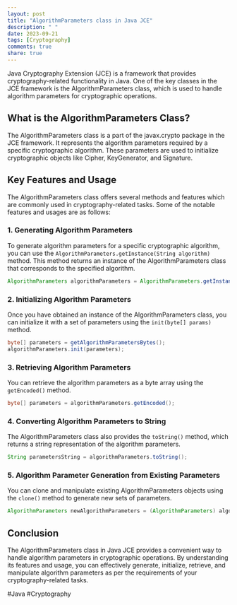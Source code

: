 ```yaml
---
layout: post
title: "AlgorithmParameters class in Java JCE"
description: " "
date: 2023-09-21
tags: [Cryptography]
comments: true
share: true
---
```


Java Cryptography Extension (JCE) is a framework that provides cryptography-related functionality in Java. One of the key classes in the JCE framework is the AlgorithmParameters class, which is used to handle algorithm parameters for cryptographic operations.

## What is the AlgorithmParameters Class?

The AlgorithmParameters class is a part of the javax.crypto package in the JCE framework. It represents the algorithm parameters required by a specific cryptographic algorithm. These parameters are used to initialize cryptographic objects like Cipher, KeyGenerator, and Signature.

## Key Features and Usage

The AlgorithmParameters class offers several methods and features which are commonly used in cryptography-related tasks. Some of the notable features and usages are as follows:

### 1. Generating Algorithm Parameters

To generate algorithm parameters for a specific cryptographic algorithm, you can use the `AlgorithmParameters.getInstance(String algorithm)` method. This method returns an instance of the AlgorithmParameters class that corresponds to the specified algorithm.

```java
AlgorithmParameters algorithmParameters = AlgorithmParameters.getInstance("AES");
```

### 2. Initializing Algorithm Parameters

Once you have obtained an instance of the AlgorithmParameters class, you can initialize it with a set of parameters using the `init(byte[] params)` method.

```java
byte[] parameters = getAlgorithmParametersBytes();
algorithmParameters.init(parameters);
```

### 3. Retrieving Algorithm Parameters

You can retrieve the algorithm parameters as a byte array using the `getEncoded()` method.

```java
byte[] parameters = algorithmParameters.getEncoded();
```

### 4. Converting Algorithm Parameters to String

The AlgorithmParameters class also provides the `toString()` method, which returns a string representation of the algorithm parameters.

```java
String parametersString = algorithmParameters.toString();
```

### 5. Algorithm Parameter Generation from Existing Parameters

You can clone and manipulate existing AlgorithmParameters objects using the `clone()` method to generate new sets of parameters.

```java
AlgorithmParameters newAlgorithmParameters = (AlgorithmParameters) algorithmParameters.clone();
```

## Conclusion

The AlgorithmParameters class in Java JCE provides a convenient way to handle algorithm parameters in cryptographic operations. By understanding its features and usage, you can effectively generate, initialize, retrieve, and manipulate algorithm parameters as per the requirements of your cryptography-related tasks.

#Java #Cryptography